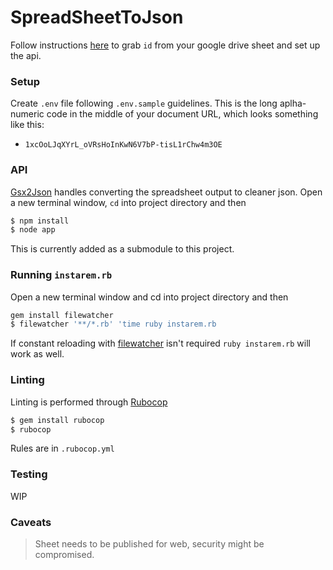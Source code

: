 # SpreadSheetToJson
Follow instructions [here](https://github.com/55sketch/gsx2json) to grab `id` from your google drive sheet and set up the api.

### Setup
Create `.env` file following `.env.sample` guidelines. This is the long aplha-numeric code in the middle of your document URL, which looks something like this:
- `1xcOoLJqXYrL_oVRsHoInKwN6V7bP-tisL1rChw4m3OE`

### API
[Gsx2Json](https://github.com/55sketch/gsx2json) handles converting the spreadsheet output to cleaner json.
Open a new terminal window, `cd` into project directory and then
```sh
$ npm install
$ node app
```
This is currently added as a submodule to this project.

### Running `instarem.rb`
Open a new terminal window and cd into project directory and then
```sh
gem install filewatcher
$ filewatcher '**/*.rb' 'time ruby instarem.rb
```
If constant reloading with [filewatcher](https://github.com/thomasfl/filewatcher) isn't required `ruby instarem.rb` will work as well.


### Linting
Linting is performed through [Rubocop](https://github.com/rubocop-hq/rubocop)
```sh
$ gem install rubocop
$ rubocop
```
Rules are in `.rubocop.yml`

### Testing

WIP

### Caveats
> Sheet needs to be published for web, security might be compromised.
